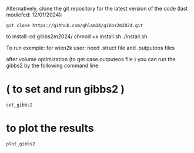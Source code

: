 
Alternatively, clone the git repository for the latest version of the code (last modiefed: 12/01/2024):
   
    git clone https://github.com/ghlam14/gibbs2m2024.git
 
to install:
    cd gibbs2m2024/
    chmod +x install.sh
    ./install.sh

To run exemple:
for wien2k user: need   .struct file and .outputeos  files

after volume  optimization (to  get  case.outputeos file ) you can run  the gibbs2  by the following command line:
# ( to set and run gibbs2 ) 
    set_gibbs2            
# to plot the results
    plot_gibbs2            

